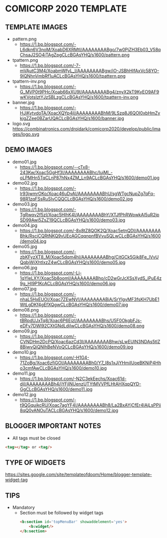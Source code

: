 # COMICORP 2020 TEMPLATE
## TEMPLATE IMAGES
* pattern.png
    * https://1.bp.blogspot.com/-L6dkn6V3noM/XoabD6XRMtI/AAAAAAAABgo/7w0PjZH3Eb03_V58qChsaJ2SO4jTAgZpgCLcBGAsYHQ/s1600/pattern.png
* tpattern.png
    * https://1.bp.blogspot.com/-7-mVAutC3M4/XoabmWfyL_I/AAAAAAAABgw/iO-JSBhHIfAxVc58YO-9lQNhnVmbRf1uACLcBGAsYHQ/s1600/tpattern.png
* tpattern-inv.png
    * https://1.bp.blogspot.com/-G_MVP0t9PHc/Xoab66xXU9I/AAAAAAAABg4/znyX2kT9KyEO9AF9wKVotsIztYJzSBLzgCLcBGAsYHQ/s1600/tpattern-inv.png
* banner.jpg
    * https://1.bp.blogspot.com/-HJiKytvdoTA/XoacXQYp4jI/AAAAAAAABhM/9LSzq8J6QOI0xbHmZykjgZZee0BZarUQACLcBGAsYHQ/s1600/banner.jpg
* logo.svg
    https://combinatronics.com/droidark/comicorp2020/develop/public/images/logo.svg

## DEMO IMAGES
* demo01.jpg
    * https://1.bp.blogspot.com/--cTx8-243Kw/Xoac5GgHf3I/AAAAAAAABhc/IujMl_-oLPMHn5TqCLnP87hNx4ZM_Ln9ACLcBGAsYHQ/s1600/demo01.jpg
* demo02.jpg
    * https://1.bp.blogspot.com/-lr93jwmrOKo/Xoac46uDvAI/AAAAAAAABhU/sgWTgcNupZg7qFq-98R1zqFSsRuSIvCQQCLcBGAsYHQ/s1600/demo02.jpg
* demo03.jpg
    * https://1.bp.blogspot.com/-TgRwqv2f5zI/Xoac5HlhK4I/AAAAAAAABhY/XTJfPhRWpwkAl5uR2jpSD99Awi5ZsZ19QCLcBGAsYHQ/s1600/demo03.jpg
* demo04.jpg
    * https://1.bp.blogspot.com/-8x8tZ8QOK2Q/Xoac5etnQDI/AAAAAAAABhk/RsciCQRtNKQ9vUEcAGCqqnpnfBVvuSQLwCLcBGAsYHQ/s1600/demo04.jpg
* demo05.jpg
    * https://1.bp.blogspot.com/-zbKFyzXT8_M/Xoac5dqm4hI/AAAAAAAABhg/CitGCk5Gjk8Fe_lVvUQqbjWiXhtIxzZ4wCLcBGAsYHQ/s1600/demo05.jpg
* demo06.jpg
    * https://1.bp.blogspot.com/-Lj-1qYIeLXY/Xoac5b8oomI/AAAAAAAABho/cD2wGrJcXSsXydS_iPuE4z9g_HI9P1KcACLcBGAsYHQ/s1600/demo06.jpg
* demo07.jpg
    * https://1.bp.blogspot.com/-nhaL5HxEUOI/Xoac7ZEwNVI/AAAAAAAABiA/SrYlgyMF3fsKH7UbE1WtLgDKf4gEfXQgwCLcBGAsYHQ/s1600/demo07.jpg
* demo08.png
    * https://1.bp.blogspot.com/-tBRpdUJxTq8/Xoac6P6EjzI/AAAAAAAABhs/U5F0OkgbFJs-eDFy7DWl92CXtGNdLdjIwCLcBGAsYHQ/s1600/demo08.png
* demo09.jpg
    * https://1.bp.blogspot.com/-CVNDHm2DcPQ/Xoac6azCd3I/AAAAAAAABhw/sLwEUIN3NDAs5tlZ8BjwvQiQNIhBeNVoQCLcBGAsYHQ/s1600/demo09.jpg
* demo10.jpg
    * https://1.bp.blogspot.com/-H1G4-71ZoBg/Xoac6zfiGOI/AAAAAAAABh0/Y7_I8s1xJjYHmiIUoeBKNiP4Hho3cmfAwCLcBGAsYHQ/s1600/demo10.jpg
* demo11.jpg
    * https://1.bp.blogspot.com/-N2C3ekEechs/Xoac61d-djI/AAAAAAAABh4/jYFjINUenzUTYtMVVPfLHtAHXqpQYD-GgCLcBGAsYHQ/s1600/demo11.jpg
* demo12.jpg
    * https://1.bp.blogspot.com/-t9QGquikcRU/Xoac7agYF4I/AAAAAAAABh8/La2BxAYjCfEr4IAjLsPPii8qQ0vANOuTACLcBGAsYHQ/s1600/demo12.jpg
## BLOGGER IMPORTANT NOTES
* All tags must be closed
```html
<tag></tag> or <tag/>
```
## TYPE OF WIDGETS
https://sites.google.com/site/templateofdoom/Home/blogger-template-widget-tag

## TIPS
* Mandatory
    * Section must be followed by widget tags
        ```html
        <b:section id='topMenuBar' showaddelement='yes'>            
            <b:widget/>
        </b:section>
        ```
